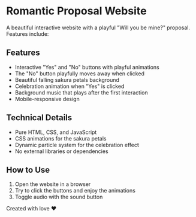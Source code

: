 # Romantic Proposal Website

A beautiful interactive website with a playful "Will you be mine?" proposal. Features include:

## Features

- Interactive "Yes" and "No" buttons with playful animations
- The "No" button playfully moves away when clicked
- Beautiful falling sakura petals background
- Celebration animation when "Yes" is clicked
- Background music that plays after the first interaction
- Mobile-responsive design

## Technical Details

- Pure HTML, CSS, and JavaScript
- CSS animations for the sakura petals
- Dynamic particle system for the celebration effect
- No external libraries or dependencies

## How to Use

1. Open the website in a browser
2. Try to click the buttons and enjoy the animations
3. Toggle audio with the sound button

Created with love ❤️ 